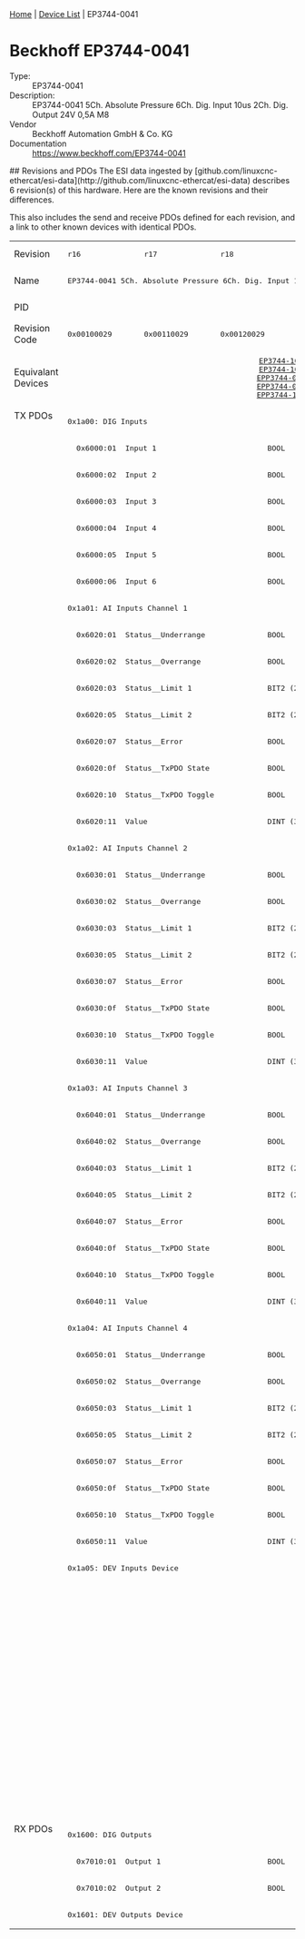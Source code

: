 <div class="nav"><a href="/esi-data">Home</a> | <a href="/esi-data/devices">Device List</a> | EP3744-0041</div>

#  Beckhoff EP3744-0041

<dl>
  <dt>Type:</dt><dd>EP3744-0041</dd>
  <dt>Description:</dt><dd>EP3744-0041 5Ch. Absolute Pressure 6Ch. Dig. Input 10us 2Ch. Dig. Output 24V 0,5A M8</dd>
  <dt>Vendor</dt><dd>Beckhoff Automation GmbH & Co. KG</dd>
  <dt>Documentation</dt><dd><a href="https://www.beckhoff.com/EP3744-0041">https://www.beckhoff.com/EP3744-0041</a></dd>
</dl>
## Revisions and PDOs
The ESI data ingested by [github.com/linuxcnc-ethercat/esi-data](http://github.com/linuxcnc-ethercat/esi-data) describes 6 revision(s) of this hardware.  Here are the known revisions and their differences.

This also includes the send and receive PDOs defined for each revision, and a link to other known devices with identical PDOs.

<table>
<tr >
<td class="first">Revision</td>
<td ><pre>r16</pre></td>
<td ><pre>r17</pre></td>
<td ><pre>r18</pre></td>
<td ><pre>r19</pre></td>
<td ><pre>r20</pre></td>
<td ><pre>r21</pre></td>
</tr>
<tr >
<td class="first">Name</td>
<td  colspan=5 align="center"><pre>EP3744-0041 5Ch. Absolute Pressure 6Ch. Dig. Input 10us 2Ch. Dig. Output 24V 0,5A M8</pre></td>
<td ><pre>EP3744-0041 5Ch. Absolute Pressure 1Bar 6Ch. Dig. Input 10us 2Ch. Dig. Output 24V 0,5A M8</pre></td>
</tr>
<tr >
<td class="first">PID</td>
<td  colspan=6 align="center"><pre>0x0ea04052</pre></td>
</tr>
<tr >
<td class="first">Revision Code</td>
<td ><pre>0x00100029</pre></td>
<td ><pre>0x00110029</pre></td>
<td ><pre>0x00120029</pre></td>
<td ><pre>0x00130029</pre></td>
<td ><pre>0x00140029</pre></td>
<td ><pre>0x00150029</pre></td>
</tr>
<tr >
<td class="first">Equivalant Devices</td>
<td ></td>
<td  colspan=4 align="center"><pre><a href="EP3744-1041">EP3744-1041 r17</a><br/><a href="EP3744-1041">EP3744-1041 r18</a><br/><a href="EPP3744-0041">EPP3744-0041 r16</a><br/><a href="EPP3744-0041">EPP3744-0041 r17</a><br/><a href="EPP3744-1041">EPP3744-1041 r16</a></pre></td>
<td ><pre><a href="EP3744-1041">EP3744-1041 r21</a><br/><a href="EPP3744-0041">EPP3744-0041 r18</a><br/><a href="EPP3744-1041">EPP3744-1041 r20</a></pre></td>
</tr>
<tr class="txpdo pdosection">
<td class="first" rowspan=53 valign=top>TX PDOs</td>
<td colspan=6 align="left"><pre>0x1a00: DIG Inputs</pre></td>
<td></td>
</tr>
<tr class="txpdo">
<td  colspan=6 align="left"><pre>  0x6000:01  Input 1                         BOOL</pre></td>
</tr>
<tr class="txpdo">
<td  colspan=6 align="left"><pre>  0x6000:02  Input 2                         BOOL</pre></td>
</tr>
<tr class="txpdo">
<td  colspan=6 align="left"><pre>  0x6000:03  Input 3                         BOOL</pre></td>
</tr>
<tr class="txpdo">
<td  colspan=6 align="left"><pre>  0x6000:04  Input 4                         BOOL</pre></td>
</tr>
<tr class="txpdo">
<td  colspan=6 align="left"><pre>  0x6000:05  Input 5                         BOOL</pre></td>
</tr>
<tr class="txpdo">
<td  colspan=6 align="left"><pre>  0x6000:06  Input 6                         BOOL</pre></td>
</tr>
<tr class="txpdo pdosection">
<td  colspan=6 align="left"><pre>0x1a01: AI Inputs Channel 1</pre></td>
</tr>
<tr class="txpdo">
<td  colspan=6 align="left"><pre>  0x6020:01  Status__Underrange              BOOL</pre></td>
</tr>
<tr class="txpdo">
<td  colspan=6 align="left"><pre>  0x6020:02  Status__Overrange               BOOL</pre></td>
</tr>
<tr class="txpdo">
<td  colspan=6 align="left"><pre>  0x6020:03  Status__Limit 1                 BIT2 (2 bits)</pre></td>
</tr>
<tr class="txpdo">
<td  colspan=6 align="left"><pre>  0x6020:05  Status__Limit 2                 BIT2 (2 bits)</pre></td>
</tr>
<tr class="txpdo">
<td  colspan=6 align="left"><pre>  0x6020:07  Status__Error                   BOOL</pre></td>
</tr>
<tr class="txpdo">
<td  colspan=6 align="left"><pre>  0x6020:0f  Status__TxPDO State             BOOL</pre></td>
</tr>
<tr class="txpdo">
<td  colspan=6 align="left"><pre>  0x6020:10  Status__TxPDO Toggle            BOOL</pre></td>
</tr>
<tr class="txpdo">
<td  colspan=6 align="left"><pre>  0x6020:11  Value                           DINT (32 bits)</pre></td>
</tr>
<tr class="txpdo pdosection">
<td  colspan=6 align="left"><pre>0x1a02: AI Inputs Channel 2</pre></td>
</tr>
<tr class="txpdo">
<td  colspan=6 align="left"><pre>  0x6030:01  Status__Underrange              BOOL</pre></td>
</tr>
<tr class="txpdo">
<td  colspan=6 align="left"><pre>  0x6030:02  Status__Overrange               BOOL</pre></td>
</tr>
<tr class="txpdo">
<td  colspan=6 align="left"><pre>  0x6030:03  Status__Limit 1                 BIT2 (2 bits)</pre></td>
</tr>
<tr class="txpdo">
<td  colspan=6 align="left"><pre>  0x6030:05  Status__Limit 2                 BIT2 (2 bits)</pre></td>
</tr>
<tr class="txpdo">
<td  colspan=6 align="left"><pre>  0x6030:07  Status__Error                   BOOL</pre></td>
</tr>
<tr class="txpdo">
<td  colspan=6 align="left"><pre>  0x6030:0f  Status__TxPDO State             BOOL</pre></td>
</tr>
<tr class="txpdo">
<td  colspan=6 align="left"><pre>  0x6030:10  Status__TxPDO Toggle            BOOL</pre></td>
</tr>
<tr class="txpdo">
<td  colspan=6 align="left"><pre>  0x6030:11  Value                           DINT (32 bits)</pre></td>
</tr>
<tr class="txpdo pdosection">
<td  colspan=6 align="left"><pre>0x1a03: AI Inputs Channel 3</pre></td>
</tr>
<tr class="txpdo">
<td  colspan=6 align="left"><pre>  0x6040:01  Status__Underrange              BOOL</pre></td>
</tr>
<tr class="txpdo">
<td  colspan=6 align="left"><pre>  0x6040:02  Status__Overrange               BOOL</pre></td>
</tr>
<tr class="txpdo">
<td  colspan=6 align="left"><pre>  0x6040:03  Status__Limit 1                 BIT2 (2 bits)</pre></td>
</tr>
<tr class="txpdo">
<td  colspan=6 align="left"><pre>  0x6040:05  Status__Limit 2                 BIT2 (2 bits)</pre></td>
</tr>
<tr class="txpdo">
<td  colspan=6 align="left"><pre>  0x6040:07  Status__Error                   BOOL</pre></td>
</tr>
<tr class="txpdo">
<td  colspan=6 align="left"><pre>  0x6040:0f  Status__TxPDO State             BOOL</pre></td>
</tr>
<tr class="txpdo">
<td  colspan=6 align="left"><pre>  0x6040:10  Status__TxPDO Toggle            BOOL</pre></td>
</tr>
<tr class="txpdo">
<td  colspan=6 align="left"><pre>  0x6040:11  Value                           DINT (32 bits)</pre></td>
</tr>
<tr class="txpdo pdosection">
<td  colspan=6 align="left"><pre>0x1a04: AI Inputs Channel 4</pre></td>
</tr>
<tr class="txpdo">
<td  colspan=6 align="left"><pre>  0x6050:01  Status__Underrange              BOOL</pre></td>
</tr>
<tr class="txpdo">
<td  colspan=6 align="left"><pre>  0x6050:02  Status__Overrange               BOOL</pre></td>
</tr>
<tr class="txpdo">
<td  colspan=6 align="left"><pre>  0x6050:03  Status__Limit 1                 BIT2 (2 bits)</pre></td>
</tr>
<tr class="txpdo">
<td  colspan=6 align="left"><pre>  0x6050:05  Status__Limit 2                 BIT2 (2 bits)</pre></td>
</tr>
<tr class="txpdo">
<td  colspan=6 align="left"><pre>  0x6050:07  Status__Error                   BOOL</pre></td>
</tr>
<tr class="txpdo">
<td  colspan=6 align="left"><pre>  0x6050:0f  Status__TxPDO State             BOOL</pre></td>
</tr>
<tr class="txpdo">
<td  colspan=6 align="left"><pre>  0x6050:10  Status__TxPDO Toggle            BOOL</pre></td>
</tr>
<tr class="txpdo">
<td  colspan=6 align="left"><pre>  0x6050:11  Value                           DINT (32 bits)</pre></td>
</tr>
<tr class="txpdo pdosection">
<td  colspan=6 align="left"><pre>0x1a05: DEV Inputs Device</pre></td>
</tr>
<tr class="txpdo pdosection">
<td  colspan=5 align="left"></td>
<td ><pre>0x1a06: AI Inputs Reference</pre></td>
</tr>
<tr class="txpdo">
<td  colspan=5 align="left"></td>
<td ><pre>  0x6060:01  Status__Underrange              BOOL</pre></td>
</tr>
<tr class="txpdo">
<td  colspan=5 align="left"></td>
<td ><pre>  0x6060:02  Status__Overrange               BOOL</pre></td>
</tr>
<tr class="txpdo">
<td  colspan=5 align="left"></td>
<td ><pre>  0x6060:03  Status__Limit 1                 BIT2 (2 bits)</pre></td>
</tr>
<tr class="txpdo">
<td  colspan=5 align="left"></td>
<td ><pre>  0x6060:05  Status__Limit 2                 BIT2 (2 bits)</pre></td>
</tr>
<tr class="txpdo">
<td  colspan=5 align="left"></td>
<td ><pre>  0x6060:07  Status__Error                   BOOL</pre></td>
</tr>
<tr class="txpdo">
<td  colspan=5 align="left"></td>
<td ><pre>  0x6060:0f  Status__TxPDO State             BOOL</pre></td>
</tr>
<tr class="txpdo">
<td  colspan=5 align="left"></td>
<td ><pre>  0x6060:10  Status__TxPDO Toggle            BOOL</pre></td>
</tr>
<tr class="txpdo">
<td  colspan=5 align="left"></td>
<td ><pre>  0x6060:11  Value                           DINT (32 bits)</pre></td>
</tr>
<tr class="rxpdo pdosection">
<td class="first" rowspan=4 valign=top>RX PDOs</td>
<td colspan=6 align="left"><pre>0x1600: DIG Outputs</pre></td>
<td></td>
</tr>
<tr class="rxpdo">
<td  colspan=6 align="left"><pre>  0x7010:01  Output 1                        BOOL</pre></td>
</tr>
<tr class="rxpdo">
<td  colspan=6 align="left"><pre>  0x7010:02  Output 2                        BOOL</pre></td>
</tr>
<tr class="rxpdo pdosection">
<td  colspan=6 align="left"><pre>0x1601: DEV Outputs Device</pre></td>
</tr>
</table>
